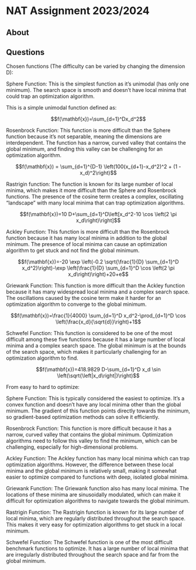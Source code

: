 # NAT Assignment 2023/2024

## About

## Questions

Chosen functions (The difficulty can be varied by changing the dimension D):

Sphere Function: This is the simplest function as it’s unimodal (has only one minimum). The search space is smooth and doesn’t have local minima that could trap an optimization algorithm.

This is a simple unimodal function defined as:

$$f(\mathbf{x})=\sum_{d=1}^Dx_d^2$$

Rosenbrock Function: This function is more difficult than the Sphere function because it’s not separable, meaning the dimensions are interdependent. The function has a narrow, curved valley that contains the global minimum, and finding this valley can be challenging for an optimization algorithm.

$$f(\mathbf{x}) = \sum_{d=1}^{D-1} \left(100(x_{d+1}-x_d^2)^2 + (1 - x_d)^2\right)$$

Rastrigin function: The function is known for its large number of local minima, which makes it more difficult than the Sphere and Rosenbrock functions. The presence of the cosine term creates a complex, oscillating “landscape” with many local minima that can trap optimization algorithms.

$$f(\mathbf{x})=10 D+\sum_{d=1}^D\left[x_d^2-10 \cos \left(2 \pi x_d\right)\right]$$

Ackley Function: This function is more difficult than the Rosenbrock function because it has many local minima in addition to the global minimum. The presence of local minima can cause an optimization algorithm to get stuck and not find the global minimum.

$$f(\mathbf{x})=-20 \exp \left(-0.2 \sqrt{\frac{1}{D} \sum_{d=1}^D x_d^2}\right)-\exp \left(\frac{1}{D} \sum_{d=1}^D \cos \left(2 \pi x_d\right)\right)+20+e$$

Griewank Function: This function is more difficult than the Ackley function because it has many widespread local minima and a complex search space. The oscillations caused by the cosine term make it harder for an optimization algorithm to converge to the global minimum.

$$f(\mathbf{x})=\frac{1}{4000} \sum_{d=1}^D x_d^2-\prod_{d=1}^D \cos \left(\frac{x_d}{\sqrt{d}}\right)+1$$

Schwefel Function: This function is considered to be one of the most difficult among these five functions because it has a large number of local minima and a complex search space. The global minimum is at the bounds of the search space, which makes it particularly challenging for an optimization algorithm to find.

$$f(\mathbf{x})=418.9829 D-\sum_{d=1}^D x_d \sin \left(\sqrt{\left|x_d\right|}\right)$$

From easy to hard to optimize:

Sphere Function: This is typically considered the easiest to optimize. It’s a convex function and doesn’t have any local minima other than the global minimum. The gradient of this function points directly towards the minimum, so gradient-based optimization methods can solve it efficiently.

Rosenbrock Function: This function is more difficult because it has a narrow, curved valley that contains the global minimum. Optimization algorithms need to follow this valley to find the minimum, which can be challenging, especially for high-dimensional problems.

Ackley Function: The Ackley function has many local minima which can trap optimization algorithms. However, the difference between these local minima and the global minimum is relatively small, making it somewhat easier to optimize compared to functions with deep, isolated global minima.

Griewank Function: The Griewank function also has many local minima. The locations of these minima are sinusoidally modulated, which can make it difficult for optimization algorithms to navigate towards the global minimum.

Rastrigin Function: The Rastrigin function is known for its large number of local minima, which are regularly distributed throughout the search space. This makes it very easy for optimization algorithms to get stuck in a local minimum.

Schwefel Function: The Schwefel function is one of the most difficult benchmark functions to optimize. It has a large number of local minima that are irregularly distributed throughout the search space and far from the global minimum.